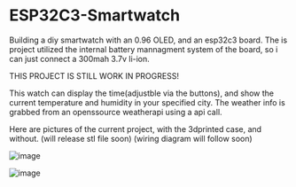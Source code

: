 # ESP32C3-Smartwatch
Building a diy smartwatch with an 0.96 OLED, and an esp32c3 board.
The is project utilized the internal battery mannagment system of the board, so i can just connect a 300mah 3.7v li-ion.

THIS PROJECT IS STILL WORK IN PROGRESS!


This watch can display the time(adjustble via the buttons), and show the current temperature and humidity in your specified city.
The weather info is grabbed from an openssource weatherapi using a api call.

Here are pictures of the current project, with the 3dprinted case, and without.
(will release stl file soon)
(wiring diagram will follow soon)

![image](https://user-images.githubusercontent.com/114338337/222661469-1c2d198b-8f72-4677-b7d5-7803b3bba04c.jpeg)

![image](https://user-images.githubusercontent.com/114338337/222661646-38743c04-d449-4b99-8b8c-a030faeb8186.jpeg)







